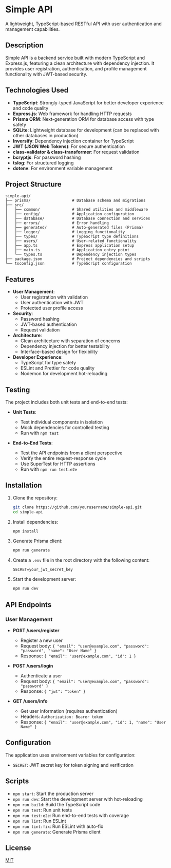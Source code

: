 # Simple API

A lightweight, TypeScript-based RESTful API with user authentication and management capabilities.

## Description

Simple API is a backend service built with modern TypeScript and Express.js, featuring a clean architecture with dependency injection. It provides user registration, authentication, and profile management functionality with JWT-based security.

## Technologies Used

- **TypeScript**: Strongly-typed JavaScript for better developer experience and code quality
- **Express.js**: Web framework for handling HTTP requests
- **Prisma ORM**: Next-generation ORM for database access with type safety
- **SQLite**: Lightweight database for development (can be replaced with other databases in production)
- **Inversify**: Dependency injection container for TypeScript
- **JWT (JSON Web Tokens)**: For secure authentication
- **class-validator & class-transformer**: For request validation
- **bcryptjs**: For password hashing
- **tslog**: For structured logging
- **dotenv**: For environment variable management

## Project Structure

```
simple-api/
├── prisma/                  # Database schema and migrations
├── src/
│   ├── common/              # Shared utilities and middleware
│   ├── config/              # Application configuration
│   ├── database/            # Database connection and services
│   ├── errors/              # Error handling
│   ├── generated/           # Auto-generated files (Prisma)
│   ├── logger/              # Logging functionality
│   ├── types/               # TypeScript type definitions
│   ├── users/               # User-related functionality
│   ├── app.ts               # Express application setup
│   ├── main.ts              # Application entry point
│   └── types.ts             # Dependency injection types
├── package.json             # Project dependencies and scripts
└── tsconfig.json            # TypeScript configuration
```

## Features

- **User Management**:
  - User registration with validation
  - User authentication with JWT
  - Protected user profile access
- **Security**:
  - Password hashing
  - JWT-based authentication
  - Request validation
- **Architecture**:
  - Clean architecture with separation of concerns
  - Dependency injection for better testability
  - Interface-based design for flexibility
- **Developer Experience**:
  - TypeScript for type safety
  - ESLint and Prettier for code quality
  - Nodemon for development hot-reloading

## Testing

The project includes both unit tests and end-to-end tests:

- **Unit Tests**:
  - Test individual components in isolation
  - Mock dependencies for controlled testing
  - Run with `npm test`

- **End-to-End Tests**:
  - Test the API endpoints from a client perspective
  - Verify the entire request-response cycle
  - Use SuperTest for HTTP assertions
  - Run with `npm run test:e2e`

## Installation

1. Clone the repository:
   ```bash
   git clone https://github.com/yourusername/simple-api.git
   cd simple-api
   ```

2. Install dependencies:
   ```bash
   npm install
   ```

3. Generate Prisma client:
   ```bash
   npm run generate
   ```

4. Create a `.env` file in the root directory with the following content:
   ```
   SECRET=your_jwt_secret_key
   ```

5. Start the development server:
   ```bash
   npm run dev
   ```

## API Endpoints

### User Management

- **POST /users/register**
  - Register a new user
  - Request body: `{ "email": "user@example.com", "password": "password", "name": "User Name" }`
  - Response: `{ "email": "user@example.com", "id": 1 }`

- **POST /users/login**
  - Authenticate a user
  - Request body: `{ "email": "user@example.com", "password": "password" }`
  - Response: `{ "jwt": "token" }`

- **GET /users/info**
  - Get user information (requires authentication)
  - Headers: `Authorization: Bearer token`
  - Response: `{ "email": "user@example.com", "id": 1, "name": "User Name" }`

## Configuration

The application uses environment variables for configuration:
- `SECRET`: JWT secret key for token signing and verification

## Scripts

- `npm start`: Start the production server
- `npm run dev`: Start the development server with hot-reloading
- `npm run build`: Build the TypeScript code
- `npm run test`: Run unit tests
- `npm run test:e2e`: Run end-to-end tests with coverage
- `npm run lint`: Run ESLint
- `npm run lint:fix`: Run ESLint with auto-fix
- `npm run generate`: Generate Prisma client

## License

[MIT](https://choosealicense.com/licenses/mit/)
